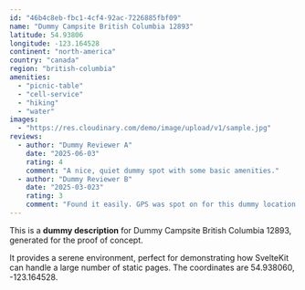 ```yaml
---
id: "46b4c8eb-fbc1-4cf4-92ac-7226885fbf09"
name: "Dummy Campsite British Columbia 12893"
latitude: 54.93806
longitude: -123.164528
continent: "north-america"
country: "canada"
region: "british-columbia"
amenities:
  - "picnic-table"
  - "cell-service"
  - "hiking"
  - "water"
images:
  - "https://res.cloudinary.com/demo/image/upload/v1/sample.jpg"
reviews:
  - author: "Dummy Reviewer A"
    date: "2025-06-03"
    rating: 4
    comment: "A nice, quiet dummy spot with some basic amenities."
  - author: "Dummy Reviewer B"
    date: "2025-03-023"
    rating: 3
    comment: "Found it easily. GPS was spot on for this dummy location."
---
```


This is a **dummy description** for Dummy Campsite British Columbia 12893, generated for the proof of concept.

It provides a serene environment, perfect for demonstrating how SvelteKit can handle a large number of static pages. The coordinates are 54.938060, -123.164528.

